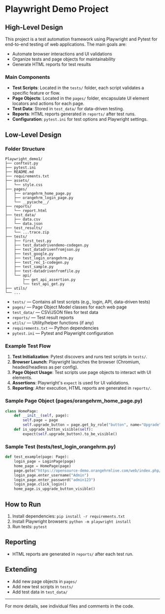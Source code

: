 # Playwright Demo Project

## High-Level Design

This project is a test automation framework using Playwright and Pytest for end-to-end testing of web applications. The main goals are:
- Automate browser interactions and UI validations
- Organize tests and page objects for maintainability
- Generate HTML reports for test results

### Main Components
- **Test Scripts**: Located in the `tests/` folder, each script validates a specific feature or flow.
- **Page Objects**: Located in the `pages/` folder, encapsulate UI element locators and actions for each page.
- **Test Data**: Stored in `test_data/` for data-driven testing.
- **Reports**: HTML reports generated in `reports/` after test runs.
- **Configuration**: `pytest.ini` for test options and Playwright settings.

## Low-Level Design


### Folder Structure

```
Playwright_demo1/
├── conftest.py
├── pytest.ini
├── README.md
├── requirements.txt
├── assets/
│   └── style.css
├── pages/
│   ├── orangehrm_home_page.py
│   ├── orangehrm_login_page.py
│   └── __pycache__/
├── reports/
│   └── report.html
├── test_data/
│   ├── data.csv
│   └── data.json
├── test_results/
│   └── ...trace.zip
├── tests/
│   ├── first_test.py
│   ├── test_datadrivendemo-codegen.py
│   ├── test_datadrivenfromjson.py
│   ├── test_google.py
│   ├── test_login_orangehrm.py
│   ├── test_rec_1-codegen.py
│   ├── test_sample.py
│   ├── test-datadrivenfromfile.py
│   └── api/
│       ├── get_api_assertion.py
│       └── test_api_get.py
├── utils/
└── ...
```

- `tests/` — Contains all test scripts (e.g., login, API, data-driven tests)
- `pages/` — Page Object Model classes for each web page
- `test_data/` — CSV/JSON files for test data
- `reports/` — Test result reports
- `utils/` — Utility/helper functions (if any)
- `requirements.txt` — Python dependencies
- `pytest.ini` — Pytest and Playwright configuration

### Example Test Flow
1. **Test Initialization**: Pytest discovers and runs test scripts in `tests/`.
2. **Browser Launch**: Playwright launches the browser (Chromium, headed/headless as per config).
3. **Page Object Usage**: Test scripts use page objects to interact with UI elements.
4. **Assertions**: Playwright's `expect` is used for UI validations.
5. **Reporting**: After execution, HTML reports are generated in `reports/`.

### Sample Page Object (pages/orangehrm_home_page.py)
```python
class HomePage:
    def __init__(self, page):
        self.page = page
        self.upgrade_button = page.get_by_role("button", name="Upgrade")
    def is_upgrade_button_visible(self):
        expect(self.upgrade_button).to_be_visible()
```

### Sample Test (tests/test_login_orangehrm.py)
```python
def test_example(page: Page):
    login_page = LoginPage(page)
    home_page = HomePage(page)
    page.goto("https://opensource-demo.orangehrmlive.com/web/index.php/auth/login")
    login_page.enter_username("Admin")
    login_page.enter_password("admin123")
    login_page.click_login()
    home_page.is_upgrade_button_visible()
```

## How to Run
1. Install dependencies: `pip install -r requirements.txt`
2. Install Playwright browsers: `python -m playwright install`
3. Run tests: `pytest`

## Reporting
- HTML reports are generated in `reports/` after each test run.

## Extending
- Add new page objects in `pages/`
- Add new test scripts in `tests/`
- Add test data in `test_data/`

---
For more details, see individual files and comments in the code.
